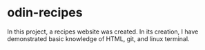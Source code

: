 # odin-recipes
In this project, a recipes website was created.
In its creation, I have demonstrated basic knowledge of HTML, git, and linux terminal. 
